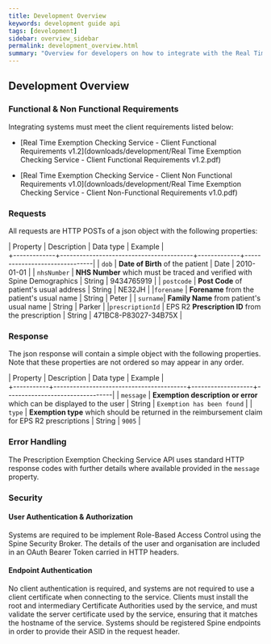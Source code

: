 ```yaml
---
title: Development Overview
keywords: development guide api
tags: [development]
sidebar: overview_sidebar
permalink: development_overview.html
summary: "Overview for developers on how to integrate with the Real Time Exemption Checking Service"
---
```


## Development Overview ##

### Functional & Non Functional Requirements ###

Integrating systems must meet the client requirements listed below:

* [Real Time Exemption Checking Service - Client Functional Requirements v1.2](downloads/development/Real Time Exemption Checking Service - Client Functional Requirements v1.2.pdf)

* [Real Time Exemption Checking Service - Client Non Functional Requirements v1.0](downloads/development/Real Time Exemption Checking Service - Client Non-Functional Requirements v1.0.pdf)

### Requests ###
All requests are HTTP POSTs of a json object with the following properties:

| Property		|	Description															|	Data type		| Example												|		
+-------------+-----------------------------------------+-------------+-------------------------------|
|	`dob`				|	**Date of Birth** of the patient				|	Date				| 2010-01-01										|
|	`nhsNumber`	| **NHS Number** which must be traced and verified with Spine Demographics | String	| 9434765919 |
|	`postcode`	|	**Post Code** of patient's usual address	|	String			|	NE32JH													|
|`forename` |  **Forename** from the patient's usual name | String | Peter |
|	`surname`|	**Family Name** from patient's usual name	|	String			|	Parker													|
|`prescriptionId` | EPS R2 **Prescription ID** from the prescription | String | 471BC8-P83027-34B75X |


### Response ###
The json response will contain a simple object with the following properties. Note that these properties are not ordered so may appear in any order.

| Property	|	Description															|	Data type					| Example													|		
+-----------+-----------------------------------------+-------------------+---------------------------------|
|	`message`	| **Exemption description or error** which can be displayed to the user		| String	| `Exemption has been found` |
|	`type`		|	**Exemption type** which should be returned in the reimbursement claim for EPS R2 prescriptions	|	String	|	`9005`	|


### Error Handling ###
The Prescription Exemption Checking Service API uses standard HTTP response codes with further details where available provided in the `message` property.

### Security ###

#### User Authentication & Authorization ####
Systems are required to be implement Role-Based Access Control using the Spine Security Broker. The details of the user and organisation are included in an OAuth Bearer Token carried in HTTP headers.

#### Endpoint Authentication ####
No client authentication is required, and systems are not required to use a client certificate when connecting to the service. Clients must install the root and intermediary Certificate Authorities used by the service, and must validate the server certificate used by the service, ensuring that it matches the hostname of the service. Systems should be registered Spine endpoints in order to provide their ASID in the request header.
